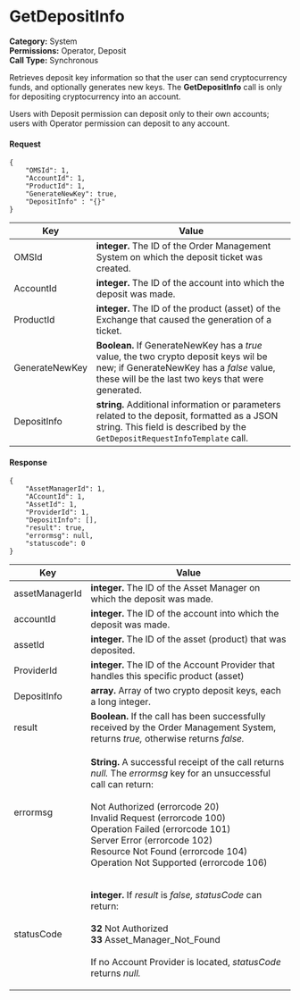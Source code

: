 # GetDepositInfo

**Category:** System\
**Permissions:** Operator, Deposit\
**Call Type:** Synchronous

Retrieves deposit key information so that the user can send cryptocurrency funds, and optionally generates new keys. The **GetDepositInfo** call is only for depositing cryptocurrency into an account.

Users with Deposit permission can deposit only to their own accounts; users with Operator permission can deposit to any account.

#### Request <a href="#request" id="request"></a>

```
{
    "OMSId": 1,
    "AccountId": 1,
    "ProductId": 1,
    "GenerateNewKey": true,
    "DepositInfo" : "{}"
}
```

| Key            | Value                                                                                                                                                                                  |
| -------------- | -------------------------------------------------------------------------------------------------------------------------------------------------------------------------------------- |
| OMSId          | **integer.** The ID of the Order Management System on which the deposit ticket was created.                                                                                            |
| AccountId      | **integer.** The ID of the account into which the deposit was made.                                                                                                                    |
| ProductId      | **integer.** The ID of the product (asset) of the Exchange that caused the generation of a ticket.                                                                                     |
| GenerateNewKey | **Boolean.** If GenerateNewKey has a _true_ value, the two crypto deposit keys wil be new; if GenerateNewKey has a _false_ value, these will be the last two keys that were generated. |
| DepositInfo    | **string.** Additional information or parameters related to the deposit, formatted as a JSON string. This field is described by the `GetDepositRequestInfoTemplate` call.              |

#### Response <a href="#response" id="response"></a>

```
{
    "AssetManagerId": 1,
    "ACcountId": 1,
    "AssetId": 1,
    "ProviderId": 1,
    "DepositInfo": [],
    "result": true,
    "errormsg": null,
    "statuscode": 0
}
```

| Key            | Value                                                                                                                                                                                                                                                                                                                                                                               |
| -------------- | ----------------------------------------------------------------------------------------------------------------------------------------------------------------------------------------------------------------------------------------------------------------------------------------------------------------------------------------------------------------------------------- |
| assetManagerId | **integer.** The ID of the Asset Manager on which the deposit was made.                                                                                                                                                                                                                                                                                                             |
| accountId      | **integer.** The ID of the account into which the deposit was made.                                                                                                                                                                                                                                                                                                                 |
| assetId        | **integer.** The ID of the asset (product) that was deposited.                                                                                                                                                                                                                                                                                                                      |
| ProviderId     | **integer.** The ID of the Account Provider that handles this specific product (asset)                                                                                                                                                                                                                                                                                              |
| DepositInfo    | **array.** Array of two crypto deposit keys, each a long integer.                                                                                                                                                                                                                                                                                                                   |
| result         | **Boolean.** If the call has been successfully received by the Order Management System, returns _true,_ otherwise returns _false._                                                                                                                                                                                                                                                  |
| errormsg       | <p><strong>String.</strong> A successful receipt of the call returns <em>null.</em> The <em>errormsg</em> key for an unsuccessful call can return:<br><br>Not Authorized (errorcode 20)<br>Invalid Request (errorcode 100)<br>Operation Failed (errorcode 101)<br>Server Error (errorcode 102)<br>Resource Not Found (errorcode 104)<br>Operation Not Supported (errorcode 106)</p> |
| statusCode     | <p><strong>integer.</strong> If <em>result</em> is <em>false,</em> <em>statusCode</em> can return:<br><br><strong>32</strong> Not Authorized<br><strong>33</strong> Asset_Manager_Not_Found<br><br>If no Account Provider is located, <em>statusCode</em> returns <em>null.</em></p>                                                                                                |
